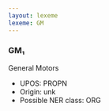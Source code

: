 ```yaml
---
layout: lexeme
lexeme: GM
---
```


###  GM₁

General Motors
* UPOS:  PROPN
* Origin:  unk
* Possible NER class:  ORG

